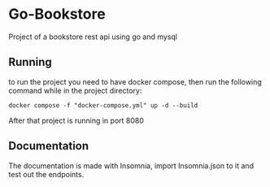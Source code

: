 # Go-Bookstore
Project of a bookstore rest api using go and mysql

## Running

to run the project you need to have docker compose, then run the following command while in the project directory:
```
docker compose -f "docker-compose.yml" up -d --build 
```

After that project is running in port 8080

## Documentation

The documentation is made with Insomnia, import Insomnia.json to it and test out the endpoints.
